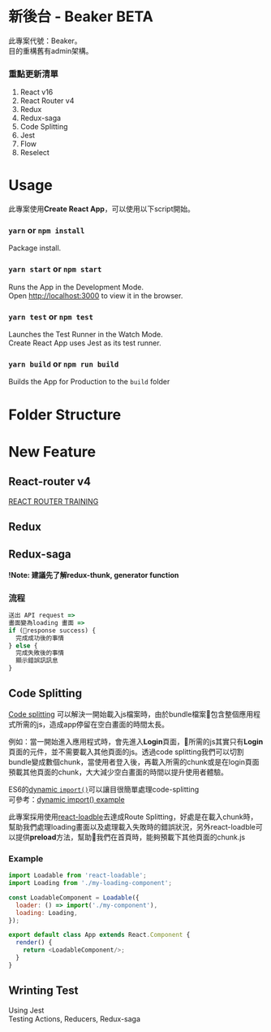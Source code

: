 # 新後台 - Beaker **BETA**
此專案代號：Beaker。<br>
目的重構舊有admin架構。

### 重點更新清單
1. React v16
2. React Router v4
3. Redux
4. Redux-saga
5. Code Splitting
6. Jest
7. Flow
8. Reselect

# Usage
此專案使用**Create React App**，可以使用以下script開始。
### `yarn` or `npm install`
Package install.
### `yarn start` or `npm start`
Runs the App in the Development Mode.<br>
Open [http://localhost:3000](http://localhost:3000) to view it in the browser.
### `yarn test` or `npm test`
Launches the Test Runner in the Watch Mode.<br>
Create React App uses Jest as its test runner. 
### `yarn build` or `npm run build`
Builds the App for Production to the `build` folder



# Folder Structure

# New Feature
## React-router v4
[REACT ROUTER TRAINING](https://reacttraining.com/react-router/web/guides/philosophy)
## Redux
## Redux-saga
**!Note: 建議先了解redux-thunk, generator function**<br>
### 流程
```js
送出 API request =>
畫面變為loading 畫面 =>
if (response success) {
  完成成功後的事情
} else {
  完成失敗後的事情
  顯示錯誤訊訊息
}
```
## Code Splitting
[Code splitting](https://serverless-stack.com/chapters/code-splitting-in-create-react-app.html) 可以解決一開始載入js檔案時，由於bundle檔案包含整個應用程式所需的js，造成app停留在空白畫面的時間太長。<br>

例如：當一開始進入應用程式時，會先進入**Login**頁面，所需的js其實只有**Login**頁面的元件，並不需要載入其他頁面的js。透過code splitting我們可以切割bundle變成數個chunk，當使用者登入後，再載入所需的chunk或是在login頁面預載其他頁面的chunk，大大減少空白畫面的時間以提升使用者體驗。<br>

ES6的[dynamic `import()`](http://2ality.com/2017/01/import-operator.html#loading-code-on-demand)可以讓目很簡單處理code-splitting<br>
可參考：[dynamic import() example](https://github.com/facebookincubator/create-react-app/blob/master/packages/react-scripts/template/README.md#code-splitting)

此專案採用使用[react-loadble](https://github.com/thejameskyle/react-loadable)去達成Route Splitting，好處是在載入chunk時，幫助我們處理loading畫面以及處理載入失敗時的錯誤狀況，另外react-loadble可以提供**preload**方法，幫助我們在首頁時，能夠預載下其他頁面的chunk.js<br>

### Example
```js
import Loadable from 'react-loadable';
import Loading from './my-loading-component';

const LoadableComponent = Loadable({
  loader: () => import('./my-component'),
  loading: Loading,
});

export default class App extends React.Component {
  render() {
    return <LoadableComponent/>;
  }
}
```

## Wrinting Test
Using Jest<br>
Testing Actions, Reducers, Redux-saga
